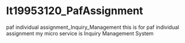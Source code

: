 # It19953120_PafAssignment
paf individual assignment_Inquiry_Management
this is for paf individual assignment
my micro service is Inquiry Management System
